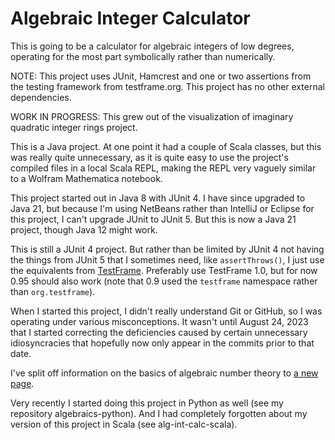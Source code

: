 # Algebraic Integer Calculator

This is going to be a calculator for algebraic integers of low degrees, 
operating for the most part symbolically rather than numerically.

NOTE: This project uses JUnit, Hamcrest and one or two assertions from the 
testing framework from testframe.org. This project has no other external 
dependencies.

WORK IN PROGRESS: This grew out of the visualization of imaginary quadratic 
integer rings project.

This is a Java project. At one point it had a couple of Scala classes, but this 
was really quite unnecessary, as it is quite easy to use the project's compiled 
files in a local Scala REPL, making the REPL very vaguely similar to a Wolfram 
Mathematica notebook.

This project started out in Java 8 with JUnit 4. I have since upgraded to Java 
21, but because I'm using NetBeans rather than IntelliJ or Eclipse for this 
project, I can't upgrade JUnit to JUnit 5. But this is now a Java 21 project, 
though Java 12 might work.

This is still a JUnit 4 project. But rather than be limited by JUnit 4 not 
having the things from JUnit 5 that I sometimes need, like `assertThrows()`, I 
just use the equivalents from [TestFrame](https://testframe.org). Preferably use 
TestFrame 1.0, but for now 0.95 should also work (note that 0.9 used the 
`testframe` namespace rather than `org.testframe`).

When I started this project, I didn't really understand Git or GitHub, so I was 
operating under various misconceptions. It wasn't until August 24, 2023 that I 
started correcting the deficiencies caused by certain unnecessary idiosyncracies 
that hopefully now only appear in the commits prior to that date.

I've split off information on the basics of algebraic number theory to 
[a new page](Basics.md).

Very recently I started doing this project in Python as well (see my repository 
algebraics-python). And I had completely forgotten about my version of this 
project in Scala (see alg-int-calc-scala).
